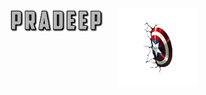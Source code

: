 <div align="center">
  <img src="./assets/images/fontbolt (5).png" alt="Pradeep" width="30%" style="margin-right: 20px; vertical-align: top;"/>
  <img src="./assets/images/pngwing.com (6).png" alt="Right" width="25%" style="vertical-align: middle;"/>
</div>